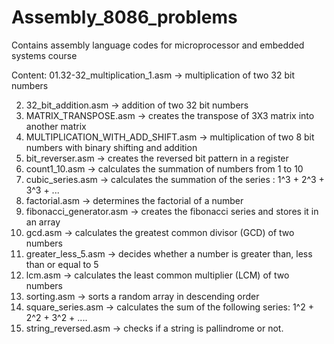 # Assembly_8086_problems
Contains assembly language codes for microprocessor and embedded systems course

Content:
01.32-32_multiplication_1.asm -> multiplication of two 32 bit numbers


02. 32_bit_addition.asm -> addition of two 32 bit numbers
03. MATRIX_TRANSPOSE.asm -> creates the transpose of 3X3 matrix into another matrix
04. MULTIPLICATION_WITH_ADD_SHIFT.asm -> multiplication of two 8 bit numbers with binary shifting and addition
05. bit_reverser.asm -> creates the reversed bit pattern in a register
06. count1_10.asm -> calculates the summation of numbers from 1 to 10
07. cubic_series.asm -> calculates the summation of the series : 1^3 + 2^3 + 3^3 + ...
08. factorial.asm -> determines the factorial of a number
09. fibonacci_generator.asm -> creates the fibonacci series and stores it in an array
10. gcd.asm -> calculates the greatest common divisor (GCD) of two numbers
11. greater_less_5.asm -> decides whether a number is greater than, less than or equal to 5
12. lcm.asm -> calculates the least common multiplier (LCM) of two numbers
13. sorting.asm -> sorts a random array in descending order
14. square_series.asm -> calculates the sum of the following series: 1^2 + 2^2 + 3^2 + ....
15. string_reversed.asm -> checks if a string is pallindrome or not.
